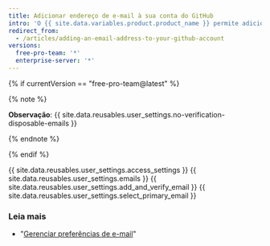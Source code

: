 ```yaml
---
title: Adicionar endereço de e-mail à sua conta do GitHub
intro: 'O {{ site.data.variables.product.product_name }} permite adicionar quantos endereços de e-mail você desejar à sua conta. Se você definir um endereço de e-mail na configuração do seu Git local, será necessário adicioná-lo às definições da sua conta de modo a conectar os commits à conta. Para obter mais informações sobre seu endereço de e-mail e commits, consulte "[Configurar seu endereço de e-mail de commit](/articles/setting-your-commit-email-address/)".'
redirect_from:
  - /articles/adding-an-email-address-to-your-github-account
versions:
  free-pro-team: '*'
  enterprise-server: '*'
---
```


{% if currentVersion == "free-pro-team@latest" %}

{% note %}

**Observação**: {{ site.data.reusables.user_settings.no-verification-disposable-emails }}

{% endnote %}

{% endif %}

{{ site.data.reusables.user_settings.access_settings }}
{{ site.data.reusables.user_settings.emails }}
{{ site.data.reusables.user_settings.add_and_verify_email }}
{{ site.data.reusables.user_settings.select_primary_email }}

### Leia mais

- "[Gerenciar preferências de e-mail](/articles/managing-email-preferences/)"
